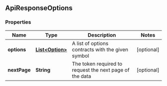 
## ApiResponseOptions

### Properties
Name | Type | Description | Notes
------------ | ------------- | ------------- | -------------
**options** | [**List&lt;Option&gt;**](Option.md) | A list of options contracts with the given symbol |  [optional]
**nextPage** | **String** | The token required to request the next page of the data |  [optional]



